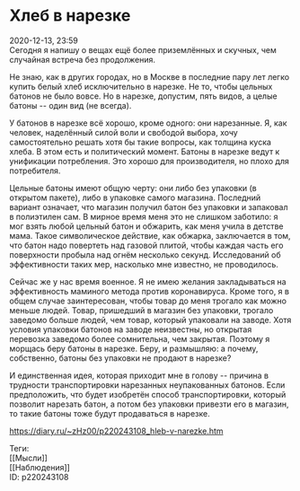 Хлеб в нарезке
===============

   
 2020-12-13, 23:59   
  Сегодня я напишу о вещах ещё более приземлённых и скучных, чем случайная встреча без продолжения.   
   
 Не знаю, как в других городах, но в Москве в последние пару лет легко купить белый хлеб исключительно в нарезке. Не то, чтобы цельных батонов не было вовсе. Но в нарезке, допустим, пять видов, а целые батоны -- один вид (не всегда).   
   
 У батонов в нарезке всё хорошо, кроме одного: они нарезанные. Я, как человек, наделённый силой воли и свободой выбора, хочу самостоятельно решать хотя бы такие вопросы, как толщина куска хлеба. В этом есть и политический момент. Батоны в нарезке ведут к унификации потребления. Это хорошо для производителя, но плохо для потребителя.   
   
 Цельные батоны имеют общую черту: они либо без упаковки (в открытом пакете), либо в упаковке самого магазина. Последний вариант означает, что магазин получил батон без упаковки и запаковал в полиэтилен сам. В мирное время меня это не слишком заботило: я мог взять любой цельный батон и обжарить, как меня учила в детстве мама. Такое символическое действие, как обжарка, заключается в том, что батон надо повертеть над газовой плитой, чтобы каждая часть его поверхности пробыла над огнём несколько секунд. Исследований об эффективности таких мер, насколько мне известно, не проводилось.   
   
 Сейчас же у нас время военное. Я не имею желания закладываться на эффективность маминого метода против коронавируса. Кроме того, я в общем случае заинтересован, чтобы товар до меня трогало как можно меньше людей. Товар, пришедший в магазин без упаковки, трогало заведомо больше людей, чем товар, который упаковали на заводе. Хотя условия упаковки батонов на заводе неизвестны, но открытая перевозка заведомо более сомнительна, чем закрытая. Поэтому я морщась беру батоны в нарезке. Беру, и размышляю: а почему, собственно, батоны без упаковки не продают в нарезке?   
   
 И единственная идея, которая приходит мне в голову -- причина в трудности транспортировки нарезанных неупакованных батонов. Если предположить, что будет изобретён способ транспортировки, который позволит нарезать батон, а потом без упаковки привезти его в магазин, то такие батоны тоже будут продаваться в нарезке.   
    
 <https://diary.ru/~zHz00/p220243108_hleb-v-narezke.htm>   
   
 Теги:   
 [[Мысли]]   
 [[Наблюдения]]   
 ID: p220243108